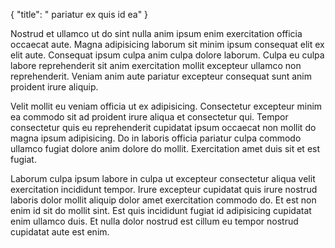 {
  "title": " pariatur ex quis id ea"
}

Nostrud et ullamco ut do sint nulla anim ipsum enim exercitation officia occaecat aute. Magna adipisicing laborum sit minim ipsum consequat elit ex elit aute. Consequat ipsum culpa anim culpa dolore laborum. Culpa eu culpa labore reprehenderit sit anim exercitation mollit excepteur ullamco non reprehenderit. Veniam anim aute pariatur excepteur consequat sunt anim proident irure aliquip.

Velit mollit eu veniam officia ut ex adipisicing. Consectetur excepteur minim ea commodo sit ad proident irure aliqua et consectetur qui. Tempor consectetur quis eu reprehenderit cupidatat ipsum occaecat non mollit do magna ipsum adipisicing. Do in laboris officia pariatur culpa commodo ullamco fugiat dolore anim dolore do mollit. Exercitation amet duis sit et est fugiat.

Laborum culpa ipsum labore in culpa ut excepteur consectetur aliqua velit exercitation incididunt tempor. Irure excepteur cupidatat quis irure nostrud laboris dolor mollit aliquip dolor amet exercitation commodo do. Et est non enim id sit do mollit sint. Est quis incididunt fugiat id adipisicing cupidatat enim ullamco duis. Et nulla dolor nostrud est cillum eu tempor nostrud cupidatat aute est enim.